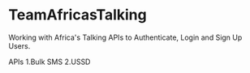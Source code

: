 # TeamAfricasTalking
Working with Africa's Talking APIs to Authenticate, Login and Sign Up Users.

APIs
1.Bulk SMS
2.USSD
